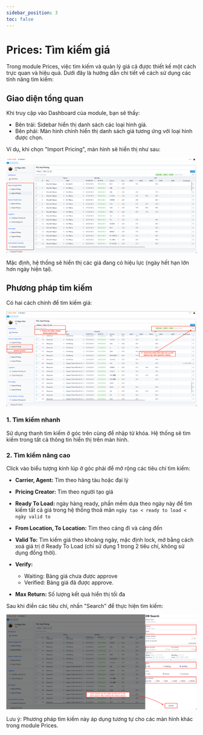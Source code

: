 ```yaml
---
sidebar_position: 3
toc: false
---
```


# Prices: Tìm kiếm giá

Trong module Prices, việc tìm kiếm và quản lý giá cả được thiết kế một cách trực quan và hiệu quả. Dưới đây là hướng dẫn chi tiết về cách sử dụng các tính năng tìm kiếm:

## Giao diện tổng quan

Khi truy cập vào Dashboard của module, bạn sẽ thấy:

- Bên trái: Sidebar hiển thị danh sách các loại hình giá.
- Bên phải: Màn hình chính hiển thị danh sách giá tương ứng với loại hình được chọn.

Ví dụ, khi chọn "Import Pricing", màn hình sẽ hiển thị như sau:

![6_img1.png](./img/6_img1.png)

Mặc định, hệ thống sẽ hiển thị các giá đang có hiệu lực (ngày hết hạn lớn hơn ngày hiện tại).

## Phương pháp tìm kiếm

Có hai cách chính để tìm kiếm giá:

![6_img2.png](./img/6_img2.png)

### 1. Tìm kiếm nhanh

Sử dụng thanh tìm kiếm ở góc trên cùng để nhập từ khóa. Hệ thống sẽ tìm kiếm trong tất cả thông tin hiển thị trên màn hình.

### 2. Tìm kiếm nâng cao

Click vào biểu tượng kính lúp ở góc phải để mở rộng các tiêu chí tìm kiếm:

- **Carrier, Agent:** Tìm theo hãng tàu hoặc đại lý
- **Pricing Creator:** Tìm theo người tạo giá
- **Ready To Load:** ngày hàng ready, phần mềm dựa theo ngày này để tìm kiếm tất cả giá trong hệ thống thoả mãn `ngày tạo < ready to load < ngày valid to`

- **From Location, To Location:** Tìm theo cảng đi và cảng đến
- **Valid To:** Tìm kiếm giá theo khoảng ngày, mặc định lock, mở bằng cách xoá giá trị ở Ready To Load (chỉ sử dụng 1 trong 2 tiêu chí, không sử dụng đồng thời).

- **Verify:**
    - Waiting: Bảng giá chưa được approve
    - Verified: Bảng giá đã được approve.

- **Max Return:** Số lượng kết quả hiển thị tối đa

Sau khi điền các tiêu chí, nhấn "Search" để thực hiện tìm kiếm:

![6_img3.png](./img/6_img3.png)

Lưu ý: Phương pháp tìm kiếm này áp dụng tương tự cho các màn hình khác trong module Prices.
